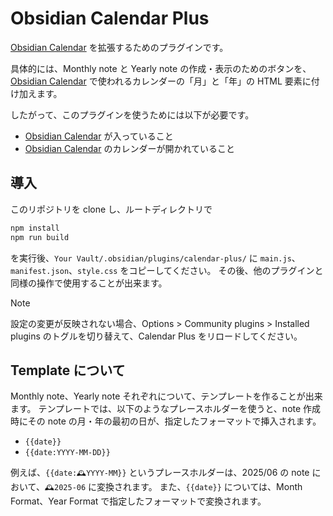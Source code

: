 # Obsidian Calendar Plus

[Obsidian Calendar](https://github.com/liamcain/obsidian-calendar-plugin) を拡張するためのプラグインです。

具体的には、Monthly note と Yearly note の作成・表示のためのボタンを、[Obsidian Calendar](https://github.com/liamcain/obsidian-calendar-plugin) で使われるカレンダーの「月」と「年」の HTML 要素に付け加えます。

したがって、このプラグインを使うためには以下が必要です。

- [Obsidian Calendar](https://github.com/liamcain/obsidian-calendar-plugin) が入っていること
- [Obsidian Calendar](https://github.com/liamcain/obsidian-calendar-plugin) のカレンダーが開かれていること


## 導入

このリポジトリを clone し、ルートディレクトリで

```sh
npm install
npm run build
```

を実行後、`Your Vault/.obsidian/plugins/calendar-plus/` に `main.js`、`manifest.json`、`style.css` をコピーしてください。
その後、他のプラグインと同様の操作で使用することが出来ます。

> [!NOTE]
> 設定の変更が反映されない場合、Options > Community plugins > Installed plugins のトグルを切り替えて、Calendar Plus をリロードしてください。

## Template について

Monthly note、Yearly note それぞれについて、テンプレートを作ることが出来ます。
テンプレートでは、以下のようなプレースホルダーを使うと、note 作成時にその note の月・年の最初の日が、指定したフォーマットで挿入されます。

- `{{date}}`
- `{{date:YYYY-MM-DD}}`

例えば、`{{date:🕰️YYYY-MM}}` というプレースホルダーは、2025/06 の note において、`🕰️2025-06` に変換されます。
また、`{{date}}` については、Month Format、Year Format で指定したフォーマットで変換されます。


